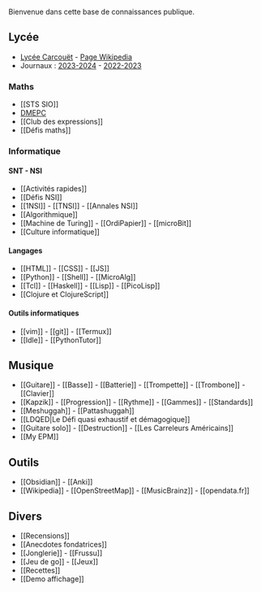 Bienvenue dans cette base de connaissances publique.

## Lycée

- [Lycée Carcouët](http://carcouet.paysdelaloire.e-lyco.fr) -
[Page Wikipedia](http://fr.wikipedia.org/)
- Journaux :
  [2023-2024](http://github.com/grahack/2023-2024) -
  [2022-2023](http://github.com/grahack/2022-2023)

### Maths

- [[STS SIO]]
- [DMEPC](https://www.reseau-canope.fr/notice/des-maths-ensemble-et-pour-chacun-2nde.html)
- [[Club des expressions]]
- [[Défis maths]]

### Informatique

#### SNT - NSI

- [[Activités rapides]]
- [[Défis NSI]]
- [[1NSI]] - [[TNSI]] - [[Annales NSI]]
- [[Algorithmique]]
- [[Machine de Turing]] - [[OrdiPapier]] - [[microBit]]
- [[Culture informatique]]

#### Langages

- [[HTML]] - [[CSS]] - [[JS]]
- [[Python]] -  [[Shell]] - [[MicroAlg]]
- [[Tcl]] - [[Haskell]] - [[Lisp]] - [[PicoLisp]]
- [[Clojure et ClojureScript]]

#### Outils informatiques

- [[vim]] - [[git]] - [[Termux]]
- [[Idle]] - [[PythonTutor]]

## Musique

- [[Guitare]] - [[Basse]] - [[Batterie]] -
  [[Trompette]] - [[Trombone]] - [[Clavier]]
- [[Kapzik]] - [[Progression]] - [[Rythme]] - [[Gammes]] - [[Standards]]
- [[Meshuggah]] - [[Pattashuggah]]
- [[LDQED|Le Défi quasi exhaustif et démagogique]]
- [[Guitare solo]] - [[Destruction]] - [[Les Carreleurs Américains]]
- [[My EPM]]

## Outils

- [[Obsidian]] - [[Anki]]
- [[Wikipedia]] - [[OpenStreetMap]] - [[MusicBrainz]] -
  [[opendata.fr]]

## Divers

- [[Recensions]]
- [[Anecdotes fondatrices]]
- [[Jonglerie]] - [[Frussu]]
- [[Jeu de go]] - [[Jeux]]
- [[Recettes]]
- [[Demo affichage]]
